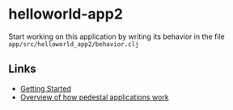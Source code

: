 # helloworld-app2

Start working on this application by writing its behavior in the file
`app/src/helloworld_app2/behavior.clj`

## Links

* [Getting Started](https://github.com/pedestal/pedestal/tree/master/app#usage)
* [Overview of how pedestal applications work](http://pedestal.io/documentation/application-overview/)
